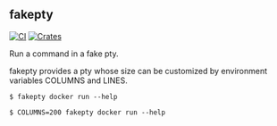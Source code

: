 ## fakepty

[![CI](https://github.com/sigoden/fakepty/actions/workflows/ci.yaml/badge.svg)](https://github.com/sigoden/fakepty/actions/workflows/ci.yaml)
[![Crates](https://img.shields.io/crates/v/fakepty.svg)](https://crates.io/crates/fakepty)


Run a command in a fake pty.

fakepty provides a pty whose size can be customized by environment variables COLUMNS and LINES.

```console
$ fakepty docker run --help

$ COLUMNS=200 fakepty docker run --help
```